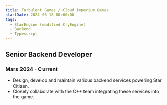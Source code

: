 ```yaml
---
title: Turbulent Games / Cloud Imperium Games
startDate: 2024-03-18 00:00:00
tags:
  - StarEngine (modified CryEngine)
  - Backend
  - Typescript
---
```


## Senior Backend Developer</div>
### Mars 2024 - Current</div>

- Design, develop and maintain various backend services powering Star Citizen.
- Closely collaborate with the C++ team integrating these services into the game.